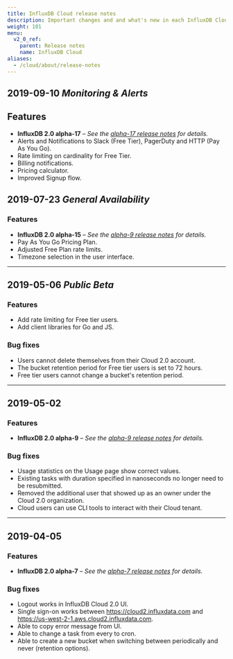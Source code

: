 ```yaml
---
title: InfluxDB Cloud release notes
description: Important changes and and what's new in each InfluxDB Cloud 2.0 update.
weight: 101
menu:
  v2_0_ref:
    parent: Release notes
    name: InfluxDB Cloud
aliases:
  - /cloud/about/release-notes
---
```


## 2019-09-10 _Monitoring & Alerts_

## Features
- **InfluxDB 2.0 alpha-17** –
  _See the [alpha-17 release notes](/v2.0/reference/release-notes/influxdb/#v2-0-0-alpha-17-2019-08-14) for details._
- Alerts and Notifications to Slack (Free Tier), PagerDuty and HTTP (Pay As You Go).
- Rate limiting on cardinality for Free Tier.
- Billing notifications.
- Pricing calculator.
- Improved Signup flow.

## 2019-07-23 _General Availability_

### Features

- **InfluxDB 2.0 alpha-15** –
  _See the [alpha-9 release notes](/v2.0/reference/release-notes/influxdb/#v2-0-0-alpha-15-2019-07-11) for details._
- Pay As You Go Pricing Plan.
- Adjusted Free Plan rate limits.
- Timezone selection in the user interface.

---

## 2019-05-06 _Public Beta_

### Features

- Add rate limiting for Free tier users.
- Add client libraries for Go and JS.

### Bug fixes

- Users cannot delete themselves from their Cloud 2.0 account.
- The bucket retention period for Free tier users is set to 72 hours.
- Free tier users cannot change a bucket's retention period.

---

## 2019-05-02

### Features

- **InfluxDB 2.0 alpha-9** –
  _See the [alpha-9 release notes](/v2.0/reference/release-notes/influxdb/#v2-0-0-alpha-9-2019-05-01) for details._

### Bug fixes

- Usage statistics on the Usage page show correct values.
- Existing tasks with duration specified in nanoseconds no longer need to be resubmitted.
- Removed the additional user that showed up as an owner under the Cloud 2.0 organization.
- Cloud users can use CLI tools to interact with their Cloud tenant.


---

## 2019-04-05

### Features

- **InfluxDB 2.0 alpha-7** –
  _See the [alpha-7 release notes](/v2.0/reference/release-notes/influxdb/#v2-0-0-alpha-7-2019-03-28) for details._

### Bug fixes

- Logout works in InfluxDB Cloud 2.0 UI.
- Single sign-on works between https://cloud2.influxdata.com and https://us-west-2-1.aws.cloud2.influxdata.com.
- Able to copy error message from UI.
- Able to change a task from every to cron.
- Able to create a new bucket when switching between periodically and never (retention options).
